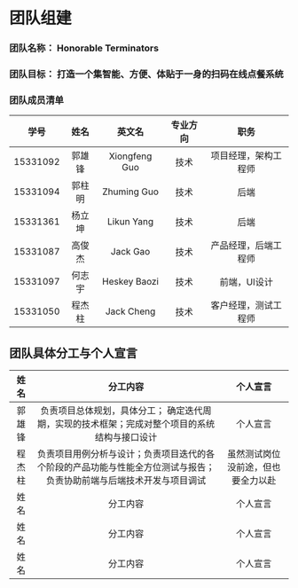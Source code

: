 # 团队组建

### 团队名称： Honorable Terminators

### 团队目标： 打造一个集智能、方便、体贴于一身的扫码在线点餐系统

### 团队成员清单

| 学号 | 姓名 | 英文名 | 专业方向 | 职务 |
| :-: | :-: | :-: | :-: | :-: |
| 15331092 | 郭雄锋 | Xiongfeng Guo | 技术 | 项目经理，架构工程师 |
| 15331094 | 郭柱明 | Zhuming Guo | 技术 | 后端 |
| 15331361 | 杨立坤 | Likun Yang | 技术 | 后端 |
| 15331087 | 高俊杰 | Jack Gao | 技术 | 产品经理，后端工程师 | 
| 15331097 | 何志宇 | Heskey Baozi | 技术 | 前端，UI设计 |
| 15331050 | 程杰柱 | Jack Cheng | 技术 | 客户经理，测试工程师 |


## 团队具体分工与个人宣言

| 姓名 | 分工内容 | 个人宣言
| :-: | :-: | :-: |
| 郭雄锋 | 负责项目总体规划，具体分工； 确定迭代周期，实现的技术框架；完成对整个项目的系统结构与接口设计 | 个人宣言 |
| 程杰柱 | 负责项目用例分析与设计；负责项目迭代的各个阶段的产品功能与性能全方位测试与报告；负责协助前端与后端技术开发与项目调试 | 虽然测试岗位没前途，但也要全力以赴 |
| 姓名 | 分工内容 | 个人宣言 |
| 姓名 | 分工内容 | 个人宣言 |
| 姓名 | 分工内容 | 个人宣言 |
